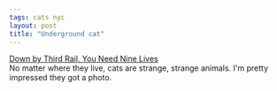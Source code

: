 ```yaml
---
tags: cats nyc
layout: post
title: "Underground cat"
---
```




<a href="http://www.nytimes.com/2002/08/27/nyregion/27TUNN.html">Down by Third Rail, You Need Nine Lives</a><br>
No matter where they live, cats are strange, strange animals. I'm pretty impressed they got a photo.


